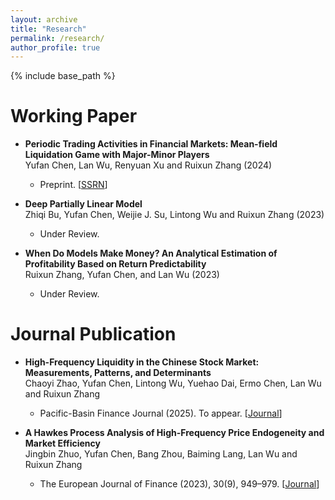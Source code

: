 ```yaml
---
layout: archive
title: "Research"
permalink: /research/
author_profile: true
---
```


{% include base_path %}

Working Paper
==========================
* **Periodic Trading Activities in Financial Markets: Mean-field Liquidation Game with Major-Minor Players** <br> Yufan Chen, Lan Wu, Renyuan Xu and Ruixun Zhang (2024)
  * Preprint. [[SSRN](https://papers.ssrn.com/sol3/papers.cfm?abstract_id=4929201)]

* **Deep Partially Linear Model** <br> Zhiqi Bu, Yufan Chen, Weijie J. Su, Lintong Wu and Ruixun Zhang (2023)
  * Under Review. 

* **When Do Models Make Money? An Analytical Estimation of Profitability Based on Return Predictability** <br> Ruixun Zhang, Yufan Chen, and Lan Wu (2023)
  * Under Review. 


Journal Publication
==========================
* **High-Frequency Liquidity in the Chinese Stock Market: Measurements, Patterns, and Determinants** <br> Chaoyi Zhao, Yufan Chen, Lintong Wu, Yuehao Dai, Ermo Chen, Lan Wu and Ruixun Zhang
  * Pacific-Basin Finance Journal (2025). To appear. [[Journal](https://doi.org/10.1016/j.pacfin.2025.102681)] 

* **A Hawkes Process Analysis of High-Frequency Price Endogeneity and Market Efficiency** <br> Jingbin Zhuo, Yufan Chen, Bang Zhou, Baiming Lang, Lan Wu and Ruixun Zhang
  * The European Journal of Finance (2023), 30(9), 949–979. [[Journal](https://doi.org/10.1080/1351847X.2023.2251531)]